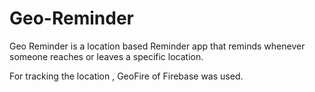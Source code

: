 # Geo-Reminder
Geo Reminder is a location based Reminder app that reminds whenever someone reaches or leaves a specific location.

For tracking the location , GeoFire of Firebase was used.

